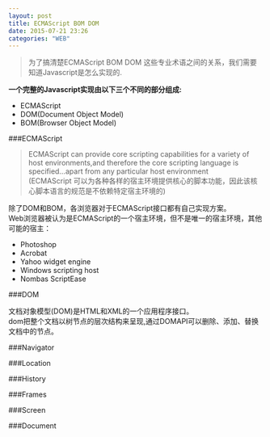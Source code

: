```yaml
---
layout: post
title: ECMAScript BOM DOM
date: 2015-07-21 23:26
categories: "WEB"
---
```


> 为了搞清楚ECMAScript BOM DOM 这些专业术语之间的关系，我们需要知道Javascript是怎么实现的.

**一个完整的Javascript实现由以下三个不同的部分组成:**

- ECMAScript
- DOM(Document Object Model)
- BOM(Browser Object Model)

###ECMAScript

> ECMAScript can provide core scripting capabilities for a variety of host environments,and therefore the core scripting language is specified…apart from any particular host environment   
(ECMAScript 可以为各种各样的宿主环境提供核心的脚本功能，因此该核心脚本语言的规范是不依赖特定宿主环境的)


除了DOM和BOM，各浏览器对于ECMAScript接口都有自己实现方案。   
Web浏览器被认为是ECMAScript的一个宿主环境，但不是唯一的宿主环境，其他可能的宿主：

- Photoshop    
- Acrobat   
- Yahoo widget engine   
- Windows scripting host   
- Nombas ScriptEase 

###DOM

文档对象模型(DOM)是HTML和XML的一个应用程序接口。   
dom把整个文档以树节点的层次结构来呈现,通过DOMAPI可以删除、添加、替换文档中的节点。

###Navigator

###Location

###History

###Frames

###Screen

###Document
